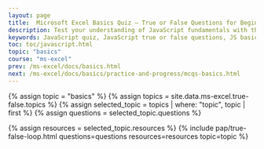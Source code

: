 ```yaml
---
layout: page
title:  Microsoft Excel Basics Quiz – True or False Questions for Beginners
description: Test your understanding of JavaScript fundamentals with this beginner-friendly true or false quiz. Learn key concepts like variables, functions, DOM manipulation, and script placement in a fun and simple format.
keywords: JavaScript quiz, JavaScript true or false questions, JS basics quiz, beginner JavaScript test, JavaScript fundamentals, JavaScript MCQ, JavaScript for beginners, DOM quiz, JavaScript variables, JS functions
toc: toc/javascript.html
topic: "basics"
course: "ms-excel"
prev: /ms-excel/docs/basics.html
next: /ms-excel/docs/basics/practice-and-progress/mcqs-basics.html
---
```


{% assign topic = "basics" %}
{% assign topics = site.data.ms-excel.true-false.topics %}
{% assign selected_topic = topics | where: "topic", topic | first %}
{% assign questions = selected_topic.questions %}
<!-- {% assign examples = selected_topic.examples %} -->
{% assign resources = selected_topic.resources %}
{% include pap/true-false-loop.html questions=questions resources=resources topic=topic %}
